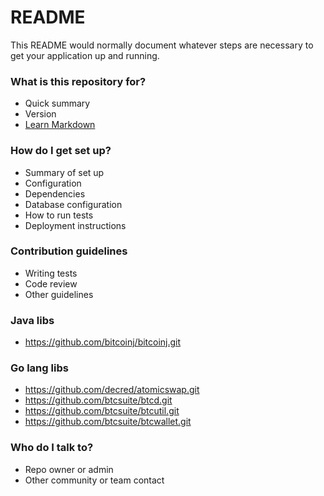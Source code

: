 # README #

This README would normally document whatever steps are necessary to get your application up and running.

### What is this repository for? ###

* Quick summary
* Version
* [Learn Markdown](https://bitbucket.org/tutorials/markdowndemo)

### How do I get set up? ###

* Summary of set up
* Configuration
* Dependencies
* Database configuration
* How to run tests
* Deployment instructions

### Contribution guidelines ###

* Writing tests
* Code review
* Other guidelines

### Java libs ###
* https://github.com/bitcoinj/bitcoinj.git

### Go lang libs ###
* https://github.com/decred/atomicswap.git
* https://github.com/btcsuite/btcd.git
* https://github.com/btcsuite/btcutil.git
* https://github.com/btcsuite/btcwallet.git


### Who do I talk to? ###

* Repo owner or admin
* Other community or team contact